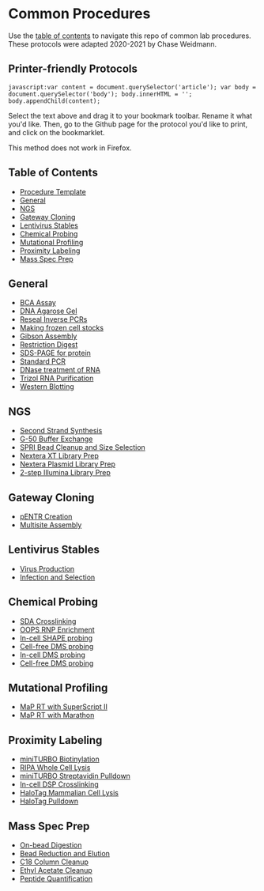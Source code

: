 Common Procedures
================================================================================
Use the [table of contents](#table-of-contents) to navigate this repo of common lab procedures.
These protocols were adapted 2020-2021 by Chase Weidmann.

Printer-friendly Protocols
--------------------------------------------------------------------------------
``javascript:var content = document.querySelector('article'); var body = document.querySelector('body'); body.innerHTML = ''; body.appendChild(content);``

Select the text above and drag it to your bookmark toolbar. Rename it what
you'd like. Then, go to the Github page for the protocol you'd like to print,
and click on the bookmarklet.

This method does not work in Firefox.

Table of Contents
--------------------------------------------------------------------------------
* [Procedure Template](Procedure-Template.md)
* [General](#general)
* [NGS](#ngs)
* [Gateway Cloning](#gateway-cloning)
* [Lentivirus Stables](#lentivirus-stables)
* [Chemical Probing](#chemical-probing)
* [Mutational Profiling](#mutational-profiling)
* [Proximity Labeling](#proximity-labeling)
* [Mass Spec Prep](#mass-spec-prep)


General
--------------------------------------------------------------------------------
* [BCA Assay](./General/BCA-Assay.md)
* [DNA Agarose Gel](./General/DNA-Agarose-Gel.md)
* [Reseal Inverse PCRs](./General/Dpn1-Kinase-Ligate-Inv-PCR.md)
* [Making frozen cell stocks](./General/Freezing-Cells.md)
* [Gibson Assembly](./General/Gibson-Assembly.md)
* [Restriction Digest](./General/Restriction-Digest.md)
* [SDS-PAGE for protein](./General/SDS-PAGE-Protein.md)
* [Standard PCR](./General/Standard-PCR.md)
* [DNase treatment of RNA](./General/TURBO-DNase.md)
* [Trizol RNA Purification](./General/Trizol-RNA-Purification.md)
* [Western Blotting](./General/Western-Blotting.md)

NGS
--------------------------------------------------------------------------------
* [Second Strand Synthesis](./NGS/Second-Strand-Synthesis.md)
* [G-50 Buffer Exchange](./NGS/G-50-microspin.md)
* [SPRI Bead Cleanup and Size Selection](./NGS/SPRI-beads.md)
* [Nextera XT Library Prep](./NGS/Basic-Nextera-XT.md)
* [Nextera Plasmid Library Prep](./NGS/Nextera-plasmid-library.md)
* [2-step Illumina Library Prep](./NGS/Two-Step-PCR-Library.md)

Gateway Cloning
--------------------------------------------------------------------------------
* [pENTR Creation](./Gateway-Cloning/pDONR-BP-reaction.md)
* [Multisite Assembly](./Gateway-Cloning/Multisite-LR-reaction.md)

Lentivirus Stables
--------------------------------------------------------------------------------
* [Virus Production](./Lentivirus-Stables/virus-production-HEK293T.md)
* [Infection and Selection](./Lentivirus-Stables/Infection-and-Selection.md)

Chemical Probing
--------------------------------------------------------------------------------
* [SDA Crosslinking](./Chemical-Probing/SDA-Xlinking.md)
* [OOPS RNP Enrichment](./Chemical-Probing/OOPS-RNP.md)
* [In-cell SHAPE probing](./Chemical-Probing/In-Cell-SHAPE.md)
* [Cell-free DMS probing](./Chemical-Probing/Cell-free-SHAPE.md)
* [In-cell DMS probing](./Chemical-Probing/In-Cell-DMS.md)
* [Cell-free DMS probing](./Chemical-Probing/Cell-free-DMS.md)


Mutational Profiling
--------------------------------------------------------------------------------
* [MaP RT with SuperScript II](./Mutational-Profiling/MaP-RT-SSII.md)
* [MaP RT with Marathon](./Mutational-Profiling/MaP-RT-Marathon.md)


Proximity Labeling
--------------------------------------------------------------------------------
* [miniTURBO Biotinylation](./Proximity-Labeling/miniTurbo-biotinylation.md)
* [RIPA Whole Cell Lysis](./Proximity-Labeling/Whole-Cell-Lysis-RIPA.md)
* [miniTURBO Streptavidin Pulldown](./Proximity-Labeling/miniTurbo-Strep-Pulldown.md)
* [In-cell DSP Crosslinking](./Proximity-Labeling/In-Cell-DSP-Crosslinking.md)
* [HaloTag Mammalian Cell Lysis](./Proximity-Labeling/HaloTag-Mammalian-Lysis.md)
* [HaloTag Pulldown](./Proximity-Labeling/HaloTag-Pulldown.md)


Mass Spec Prep
--------------------------------------------------------------------------------
* [On-bead Digestion](./Mass-Spec-Prep/On-Bead-Digestion.md)
* [Bead Reduction and Elution](./Mass-Spec-Prep/Bead-Reduction-Elution.md)
* [C18 Column Cleanup](./Mass-Spec-Prep/C18-Column-Cleanup.md)
* [Ethyl Acetate Cleanup](./Mass-Spec-Prep/Ethyl-Acetate-Cleanup.md)
* [Peptide Quantification](./Mass-Spec-Prep/Peptide-Quant.md)

